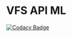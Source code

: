 # VFS API ML

[![Codacy Badge](https://api.codacy.com/project/badge/Grade/5a13692a0e5e40739f8678a18cbad8ad)](https://app.codacy.com/manual/viniciusufop/vfs-api-ml?utm_source=github.com&utm_medium=referral&utm_content=viniciusufop/vfs-api-ml&utm_campaign=Badge_Grade_Dashboard)
